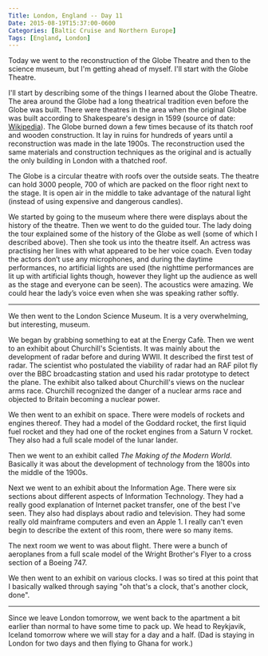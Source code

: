 ```yaml
---
Title: London, England -- Day 11
Date: 2015-08-19T15:37:00-0600
Categories: [Baltic Cruise and Northern Europe]
Tags: [England, London]
---
```


Today we went to the reconstruction of the Globe Theatre and then to the science
museum, but I'm getting ahead of myself. I'll start with the Globe Theatre.

I'll start by describing some of the things I learned about the Globe Theatre.
The area around the Globe had a long theatrical tradition even before the Globe
was built. There were theatres in the area when the original Globe was built
according to Shakespeare's design in 1599 (source of date:
[Wikipedia](https://en.m.wikipedia.org/wiki/Globe_Theatre)). The Globe burned
down a few times because of its thatch roof and wooden construction. It lay in
ruins for hundreds of years until a reconstruction was made in the late 1900s.
The reconstruction used the same materials and construction techniques as the
original and is actually the only building in London with a thatched roof.

The Globe is a circular theatre with roofs over the outside seats. The theatre
can hold 3000 people, 700 of which are packed on the floor right next to the
stage. It is open air in the middle to take advantage of the natural light
(instead of using expensive and dangerous candles).

We started by going to the museum where there were displays about the history of
the theatre. Then we went to do the guided tour. The lady doing the tour
explained some of the history of the Globe as well (some of which I described
above). Then she took us into the theatre itself.  An actress was practising her
lines with what appeared to be her voice coach. Even today the actors don’t use
any microphones, and during the daytime performances, no artificial lights are
used (the nighttime performances are lit up with artificial lights though,
however they light up the audience as well as the stage and everyone can be
seen).  The acoustics were amazing. We could hear the lady’s voice even when she
was speaking rather softly.

------------------------------------------------------------------------

We then went to the London Science Museum. It is a very overwhelming, but
interesting, museum.

We began by grabbing something to eat at the Energy Cafè. Then we went to an
exhibit about Churchill's Scientists. It was mainly about the development of
radar before and during WWII. It described the first test of radar. The
scientist who postulated the viability of radar had an RAF pilot fly over the
BBC broadcasting station and used his radar prototype to detect the plane. The
exhibit also talked about Churchill's views on the nuclear arms race. Churchill
recognized the danger of a nuclear arms race and objected to Britain becoming a
nuclear power.

We then went to an exhibit on space. There were models of rockets and engines
thereof. They had a model of the Goddard rocket, the first liquid fuel rocket
and they had one of the rocket engines from a Saturn V rocket. They also had a
full scale model of the lunar lander.

Then we went to an exhibit called *The Making of the Modern World*.  Basically
it was about the development of technology from the 1800s into the middle of the
1900s.

Next we went to an exhibit about the Information Age. There were six sections
about different aspects of Information Technology. They had a really good
explanation of Internet packet transfer, one of the best I've seen. They also
had displays about radio and television. They had some really old mainframe
computers and even an Apple 1. I really can't even begin to describe the extent
of this room, there were so many items.

The next room we went to was about flight. There were a bunch of aeroplanes from
a full scale model of the Wright Brother's Flyer to a cross section of a Boeing
747.

We then went to an exhibit on various clocks. I was so tired at this point that
I basically walked through saying "oh that's a clock, that's another clock,
done".

------------------------------------------------------------------------

Since we leave London tomorrow, we went back to the apartment a bit earlier than
normal to have some time to pack up. We head to Reykjavik, Iceland tomorrow
where we will stay for a day and a half. (Dad is staying in London for two days
and then flying to Ghana for work.)
